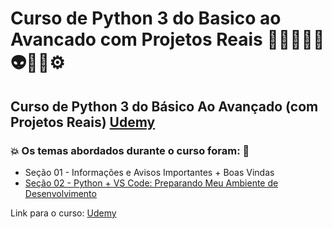 # Curso de Python 3 do Basico ao Avancado com Projetos Reais 👩🏻‍💻🤯🤖👽🎲🐍⚙️
## Curso de Python 3 do Básico Ao Avançado (com Projetos Reais) [Udemy](https://globant.udemy.com/course/python-3-do-zero-ao-avancado/learn/)
### 💥 Os temas abordados durante o curso foram: 🚀
- Seção 01 - Informações e Avisos Importantes + Boas Vindas
- [Seção 02 - Python + VS Code: Preparando Meu Ambiente de Desenvolvimento]()

Link para o curso: [Udemy](https://globant.udemy.com/course/python-3-do-zero-ao-avancado/learn/)
